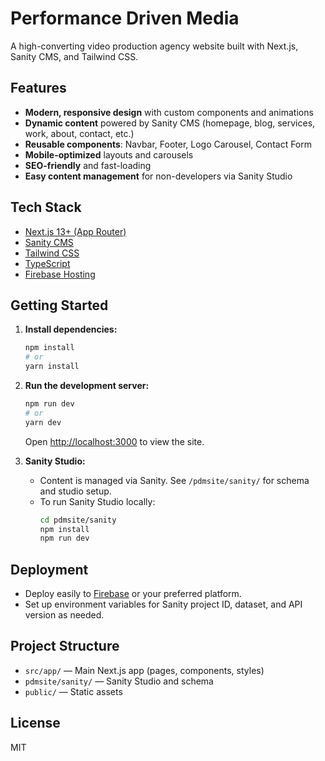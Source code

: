 # Performance Driven Media

A high-converting video production agency website built with Next.js, Sanity CMS, and Tailwind CSS.

## Features
- **Modern, responsive design** with custom components and animations
- **Dynamic content** powered by Sanity CMS (homepage, blog, services, work, about, contact, etc.)
- **Reusable components**: Navbar, Footer, Logo Carousel, Contact Form
- **Mobile-optimized** layouts and carousels
- **SEO-friendly** and fast-loading
- **Easy content management** for non-developers via Sanity Studio

## Tech Stack
- [Next.js 13+ (App Router)](https://nextjs.org/)
- [Sanity CMS](https://www.sanity.io/)
- [Tailwind CSS](https://tailwindcss.com/)
- [TypeScript](https://www.typescriptlang.org/)
- [Firebase Hosting](https://vercel.com/)

## Getting Started

1. **Install dependencies:**
   ```bash
   npm install
   # or
   yarn install
   ```

2. **Run the development server:**
   ```bash
   npm run dev
   # or
   yarn dev
   ```
   Open [http://localhost:3000](http://localhost:3000) to view the site.

3. **Sanity Studio:**
   - Content is managed via Sanity. See `/pdmsite/sanity/` for schema and studio setup.
   - To run Sanity Studio locally:
     ```bash
     cd pdmsite/sanity
     npm install
     npm run dev
     ```

## Deployment
- Deploy easily to [Firebase](https://firebase.com/) or your preferred platform.
- Set up environment variables for Sanity project ID, dataset, and API version as needed.

## Project Structure
- `src/app/` — Main Next.js app (pages, components, styles)
- `pdmsite/sanity/` — Sanity Studio and schema
- `public/` — Static assets

## License
MIT
